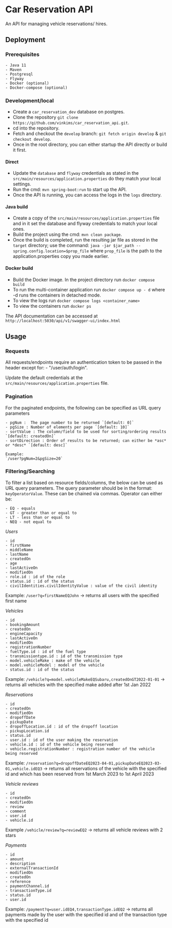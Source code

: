 # Car Reservation API

An API for managing vehicle reservations/ hires.


## Deployment

### Prerequisites
    - Java 11
    - Maven
    - Postgresql
    - Flyway
    - Docker (optional)
    - Docker-compose (optional)


### Development/local
- Create a `car_reservation_dev` database on postgres.
- Clone the repository `git clone https://github.com/vinkims/car_reservation_api.git`.
- cd into the repository.
- Fetch and checkout the `develop` branch: `git fetch origin develop` & `git checkout develop`.
- Once in the root directory, you can either startup the API directly or build it first.
#### Direct
- Update the `database` and `flyway` credentials as stated in the `src/main/resources/application.properties` do they match your local settings.
- Run the cmd: `mvn spring-boot:run` to start up the API.
- Once the API is running, you can access the logs in the `logs` directory.
#### Java build
- Create a copy of the `src/main/resources/application.properties` file and in it set the database and flyway credentials to match your local ones.
- Build the project using the cmd: `mvn clean package`.
- Once the build is completed, run the resulting jar file as stored in the `target` directory; use the command: `java -jar $jar_path --spring.config.location=$prop_file` where `prop_file` is the path to the application.properties copy you made earlier.

#### Docker build
- Build the Docker image. In the project directory run `docker compose build`
- To run the multi-container application run `docker compose up - d` where -d runs the containers in detached mode.
- To view the logs run `docker compose logs <container_name>`
- To view the containers run `docker ps`

The API documentation can be accessed at `http://localhost:5030/api/v1/swagger-ui/index.html`

## Usage

### Requests
All requests/endpoints require an authentication token to be passed in the header except for:
    - "/user/auth/login".

Update the default credentials at the `src/main/resources/application.properties` file.

### Pagination
For the paginated endpoints, the following can be specified as URL query parameters

    - pgNum :  The page number to be returned `[default: 0]`
    - pgSize : Number of elements per page `[default: 10]`
    - sortValue : The column/field to be used for sorting/ordering results `[default: createdOn]`
    - sortDirection : Order of results to be returned; can either be *asc* or *desc* `[default: desc]`

    Example:
    `/user?pgNum=2&pgSize=20`

### Filtering/Searching
To filter a list based on resource fields/columns, the below can be used as URL query parameters.
The query parameter should be in the format: `keyOperatorValue`. These can be chained via commas. Operator can either be:

    - EQ - equals
    - GT - greater than or equal to
    - LT - less than or equal to
    - NEQ - not equal to

*Users*

    - id
    - firstName
    - middleName
    - lastName
    - createdOn
    - age
    - lastActiveOn
    - modifiedOn
    - role.id : id of the role
    - status.id : id of the status
    - civilIdentities.civilIdentityValue : value of the civil identity
Example: `/user?q=firstNameEQJohn` -> returns all users with the specified first name

*Vehicles*

    - id
    - bookingAmount
    - createdOn
    - engineCapacity
    - lastActiveOn
    - modifiedOn
    - registrationNumber
    - fuelType.id : id of the fuel type
    - transmissiontype.id : id of the transmission type
    - model.vehicleMake : make of the vehicle
    - model.vehicleModel : model of the vehicle
    - status.id : id of the status
Example: `/vehicle?q=model.vehicleMakeEQSubaru,createdOnGT2022-01-01` -> returns all vehicles with the specified make added after 1st Jan 2022

*Reservations*

    - id
    - createdOn
    - modifiedOn
    - dropoffDate
    - pickupDate
    - dropoffLocation.id : id of the dropoff location
    - pickupLocation.id
    - status.id
    - user.id : id of the user making the reservation
    - vehicle.id : id of the vehicle being reserved
    - vehicle.registrationNumber : registration number of the vehicle being reserved
Example: `/reservation?q=dropoffDateEQ2023-04-01,pickupDateEQ2023-03-01,vehicle.idEQ3` -> returns all reservations of the vehicle with the specified id and which has been reserved from 1st March 2023 to 1st April 2023

*Vehicle reviews* 

    - id
    - createdOn
    - modifiedOn
    - review
    - comment
    - user.id
    - vehicle.id
Example `/vehicle/review?q=reviewEQ2` -> returns all vehicle reviews with 2 stars

*Payments*

    - id
    - amount
    - description
    - externalTransactionId
    - modifiedOn
    - createdOn
    - reference
    - paymentChannel.id
    - transactionType.id
    - status.id
    - user.id
Example: `/payment?q=user.idEQ4,transactionType.idEQ2` -> returns all payments made by the user with the specified id and of the transaction type with the specified id